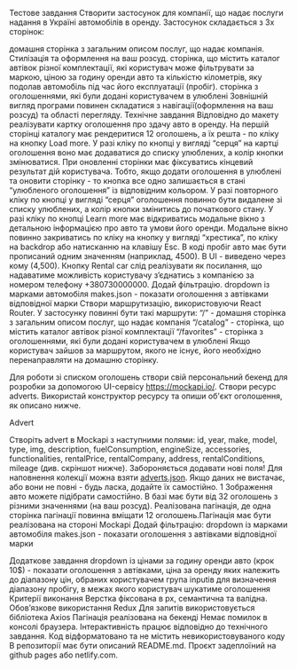 Тестове завдання Створити застосунок для компанії, що надає послуги надання в
Україні автомобілів в оренду. Застосунок складається з 3х сторінок:

домашня сторінка з загальним описом послуг, що надає компанія. Стилізація та
оформлення на ваш розсуд. сторінка, що містить каталог автівок різної
комплектації, які користувач може фільтрувати за маркою, ціною за годину оренди
авто та кількістю кілометрів, яку подолав автомобіль під час його експлуатації
(пробіг). сторінка з оголошеннями, які були додані користувачем в улюблені
Зовнішній вигляд програми повинен складатися з навігації(оформлення на ваш
розсуд) та області перегляду. Технічне завдання Відповідно до макету реалізувати
картку оголошення про здачу авто в оренду. На першій сторінці каталогу має
рендеритися 12 оголошень, а їх решта - по кліку на кнопку Load more. У разі
кліку по кнопці у вигляді “серця” на картці оголошення воно має додаватися до
списку улюблених, а колір кнопки змінюватися. При оновленні сторінки має
фіксуватись кінцевий результат дій користувача. Тобто, якщо додати оголошення в
улюблені та оновити сторінку - то кнопка все одно залишається в стані
“улюбленого оголошення” із відповідним кольором. У разі повторного кліку по
кнопці у вигляді “серця” оголошення повинно бути видалене зі списку улюблених, а
колір кнопки змінитись до початкового стану. У разі кліку по кнопці Learn more
має відкриватись модальне вікно з детальною інформацією про авто та умови його
оренди. Модальне вікно повинно закриватись по кліку на кнопку у вигляді
“хрестика”, по кліку на backdrop або натисканню на клавішу Esc. В коді пробіг
авто має бути прописаний одним значенням (наприклад, 4500). В UI - виведено
через кому (4,500). Кнопку Rental car слід реалізувати як посилання, що
надаватиме можливість користувачу зʼєднатись з компанією за номером телефону
+380730000000. Додай фільтрацію. dropdown із марками автомобіля makes.json -
показати оголошення з автівками відповідної марки Створи маршрутизацію,
використовуючи React Router. У застосунку повинні бути такі маршрути: “/” -
домашня сторінка з загальним описом послуг, що надає компанія “/catalog” -
сторінка, що містить каталог автівок різної комплектації “/favorites” - сторінка
з оголошеннями, які були додані користувачем в улюблені Якщо користувач зайшов
за маршрутом, якого не існує, його необхідно перенаправляти на домашню сторінку.

Для роботи зі списком оголошень створи свій персональний бекенд для розробки за
допомогою UI-сервісу https://mockapi.io/. Створи ресурс adverts. Використай
конструктор ресурсу та опиши об'єкт оголошення, як описано нижче.

Advert

Створіть advert в Mockapi з наступними полями: id, year, make, model, type, img,
description, fuelConsumption, engineSize, accessories, functionalities,
rentalPrice, rentalCompany, address, rentalConditions, mileage (див. скріншот
нижче). Забороняється додавати нові поля! Для наповнення колекції можна взяти
[adverts.json](https://drive.google.com/file/d/1sDtZQX4awbRiqa5mSagngqKBZeMMRUMO/view).
Якщо даних не вистачає, або вони не повні - будь ласка, додайте їх самостійно. 1
Зображення авто можете підібрати самостійно. В базі має бути від 32 оголошень з
різними значеннями (на ваш розсуд). Реалізована пагінація, де одна сторінка
пагінації повинна вміщати 12 оголошень.Пагінація має бути реалізована на стороні
Mockapi Додай фільтрацію: dropdown із марками автомобіля makes.json - показати
оголошення з автівками відповідної марки

Додаткове завдання dropdown із цінами за годину оренди авто (крок 10$) -
показати оголошення з автівками, ціна за оренду яких належить до діапазону цін,
обраних користувачем група inputів для визначення діапазону пробігу, в межах
якого користувач шукатиме оголошення Критерії виконання Верстка фіксована в рх,
семантична та валідна. Обов’язкове використання Redux Для запитів
використовується бібліотека Axios Пагінація реалізована на бекенді Немає помилок
в консолі браузера. Інтерактивність працює відповідно до технічного завдання.
Код відформатовано та не містить невикористовуваного коду В репозиторії має бути
описаний README.md. Проєкт задеплоїний на github pages або netlify.com.

